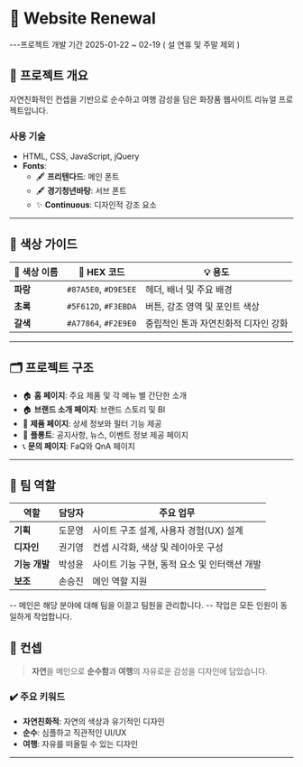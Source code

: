 # 🌿 **Website Renewal**

---프로젝트 개발 기간 2025-01-22 ~ 02-19 ( 설 연휴 및 주말 제외 )

## 🌟 **프로젝트 개요**
자연친화적인 컨셉을 기반으로 순수하고 여행 감성을 담은 화장품 웹사이트 리뉴얼 프로젝트입니다.  
### **사용 기술**
- HTML, CSS, JavaScript, jQuery
- **Fonts**:
  - 🖋 **프리텐다드**: 메인 폰트
  - 🖋 **경기청년바탕**: 서브 폰트
  - ✨ **Continuous**: 디자인적 강조 요소

---

## 🎨 **색상 가이드**
| 🎨 색상 이름 | 🎨 HEX 코드        | 💡 용도                              |
|--------------|-------------------|--------------------------------------|
| **파랑**     | `#87A5E0`, `#D9E5EE` | 헤더, 배너 및 주요 배경                |
| **초록**     | `#5F612D`, `#F3EBDA` | 버튼, 강조 영역 및 포인트 색상         |
| **갈색**     | `#A77864`, `#F2E9E0` | 중립적인 톤과 자연친화적 디자인 강화 |

---

## 🗂️ **프로젝트 구조**
- 🏠 **홈 페이지**: 주요 제품 및 각 메뉴 별 간단한 소개  
- 🏠 **브랜드 소개 페이지**: 브랜드 스토리 및 BI  
- 💄 **제품 페이지**: 상세 정보와 필터 기능 제공  
- 🏢 **플롱트**: 공지사항, 뉴스, 이벤트 정보 제공 페이지  
- 📞 **문의 페이지**: FaQ와 QnA 페이지 

---

## 👥 **팀 역할**
| 역할         | 담당자   | 주요 업무                                   |
|--------------|----------|--------------------------------------------|
| **기획**      | 도문영   | 사이트 구조 설계, 사용자 경험(UX) 설계        |
| **디자인**    | 권기영   | 컨셉 시각화, 색상 및 레이아웃 구성            |
| **기능 개발** | 박성윤   | 사이트 기능 구현, 동적 요소 및 인터랙션 개발   |
| **보조**      | 손승진   | 메인 역할 지원

-- 메인은 해당 분야에 대해 팀을 이끌고 팀원을 관리합니다. 
-- 작업은 모든 인원이 동일하게 작업합니다. 

## 📌 **컨셉**
> **자연**을 메인으로 **순수함**과 **여행**의 자유로운 감성을 디자인에 담았습니다.  

### ✔️ 주요 키워드
- **자연친화적**: 자연의 색상과 유기적인 디자인  
- **순수**: 심플하고 직관적인 UI/UX  
- **여행**: 자유를 떠올릴 수 있는 디자인

---
